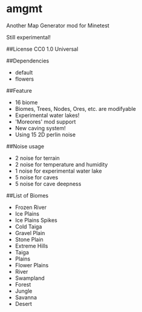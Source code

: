 amgmt
=====

Another Map Generator mod for Minetest

Still experimental!

##License
CC0 1.0 Universal

##Dependencies
- default
- flowers

##Feature
- 16 biome
- Biomes, Trees, Nodes, Ores, etc. are modifyable
- Experimental water lakes!
- 'Moreores' mod support
- New caving system!
- Using 15 2D perlin noise

##Noise usage
- 2 noise for terrain
- 2 noise for temperature and humidity
- 1 noise for experimental water lake
- 5 noise for caves
- 5 noise for cave deepness

##List of Biomes
- Frozen River
- Ice Plains
- Ice Plains Spikes
- Cold Taiga
- Gravel Plain
- Stone Plain
- Extreme Hills
- Taiga
- Plains
- Flower Plains
- River
- Swampland
- Forest
- Jungle
- Savanna
- Desert
